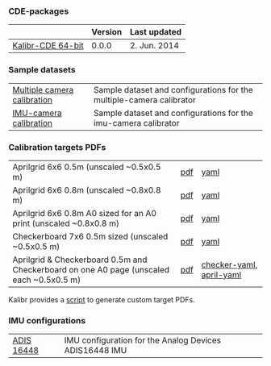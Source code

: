 ### CDE-packages

|  | Version | Last updated |
|:--|:--|:--|
| [Kalibr-CDE 64-bit](http://link/) | 0.0.0  | 2. Jun. 2014 | 

### Sample datasets

| | |   
|:--|:--|
| [Multiple camera calibration](http://link/) | Sample dataset and configurations for the multiple-camera calibrator |
| [IMU-camera calibration](http://link/) | Sample dataset and configurations for the imu-camera calibrator |

### Calibration targets PDFs

| | | |
|:--|:--|:--|
| Aprilgrid 6x6 0.5m (unscaled ~0.5x0.5 m) | [pdf](https://drive.google.com/file/d/0B0T1sizOvRsUQVVCZEV2QXg2WWc/edit?usp=sharing) | [yaml](https://drive.google.com/file/d/0B0T1sizOvRsUR3U2TWRndkR6T00/edit?usp=sharing) |
| Aprilgrid 6x6 0.8m (unscaled ~0.8x0.8 m) | [pdf](https://drive.google.com/file/d/0B0T1sizOvRsUdjFJem9mQXdiMTQ/edit?usp=sharing) | [yaml](https://drive.google.com/file/d/0B0T1sizOvRsUU2lGMTdWYWhPaWc/edit?usp=sharing) |
| Aprilgrid 6x6 0.8m A0 sized for an A0 print (unscaled ~0.8x0.8 m) | [pdf](https://drive.google.com/file/d/0B0T1sizOvRsUdjFJem9mQXdiMTQ/edit?usp=sharing) | [yaml](https://drive.google.com/file/d/0B0T1sizOvRsUU2lGMTdWYWhPaWc/edit?usp=sharing) |
| Checkerboard 7x6 0.5m sized (unscaled ~0.5x0.5 m) | [pdf](https://drive.google.com/file/d/0B0T1sizOvRsUVmJZYW9XWFZRdE0/edit?usp=sharing) | [yaml](https://drive.google.com/file/d/0B0T1sizOvRsUcHJaUGtMR2dhTzQ/edit?usp=sharing) |
| Aprilgrid & Checkerboard 0.5m and Checkerboard on one A0 page (unscaled each ~0.5x0.5 m) | [pdf](https://drive.google.com/file/d/0B0T1sizOvRsUbl92ejdBeUd1Mk0/edit?usp=sharing) |  [checker-yaml](https://drive.google.com/file/d/0B0T1sizOvRsUcHJaUGtMR2dhTzQ/edit?usp=sharing), [april-yaml](https://drive.google.com/file/d/0B0T1sizOvRsUR3U2TWRndkR6T00/edit?usp=sharing) |

Kalibr provides a [script](calibration-targets) to generate custom target PDFs.

### IMU configurations

| | |   
|:--|:--|
| [ADIS 16448](http://link/) | IMU configuration for the  Analog Devices ADIS16448 IMU |

